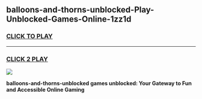 
## balloons-and-thorns-unblocked-Play-Unblocked-Games-Online-1zz1d
<h3>
<a href="https://premium76.site?title=balloons-and-thorns-unblocked&ref=25A">CLICK TO PLAY</a></h3>
<hr>

<h3>
<a href="https://premium76.site?title=balloons-and-thorns-unblocked&ref=25A">CLICK 2 PLAY</a>
  
</h3>

<a href="https://premium76.site?title=balloons-and-thorns-unblocked&ref=25A"><img src="https://clearcache.store/games.png"></a>


**balloons-and-thorns-unblocked games unblocked: Your Gateway to Fun and Accessible Online Gaming**
